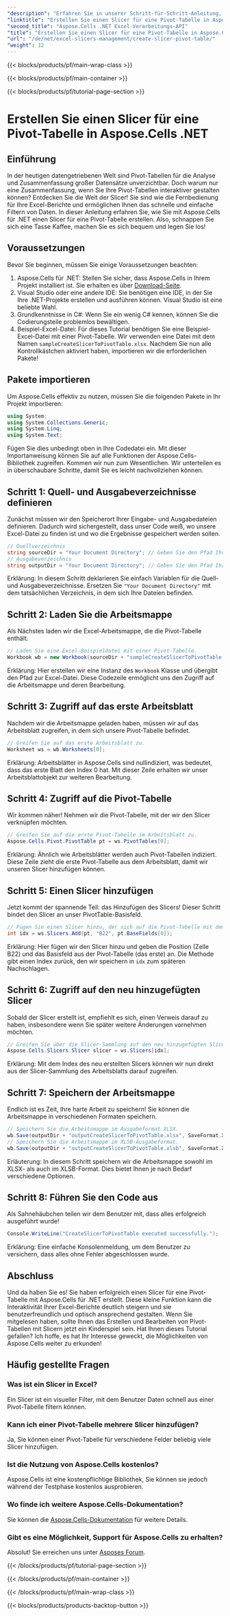 ```yaml
---
"description": "Erfahren Sie in unserer Schritt-für-Schritt-Anleitung, wie Sie in Aspose.Cells .NET einen Slicer für Pivot-Tabellen erstellen. Optimieren Sie Ihre Excel-Berichte."
"linktitle": "Erstellen Sie einen Slicer für eine Pivot-Tabelle in Aspose.Cells .NET"
"second_title": "Aspose.Cells .NET Excel-Verarbeitungs-API"
"title": "Erstellen Sie einen Slicer für eine Pivot-Tabelle in Aspose.Cells .NET"
"url": "/de/net/excel-slicers-management/create-slicer-pivot-table/"
"weight": 12
---
```


{{< blocks/products/pf/main-wrap-class >}}

{{< blocks/products/pf/main-container >}}

{{< blocks/products/pf/tutorial-page-section >}}

# Erstellen Sie einen Slicer für eine Pivot-Tabelle in Aspose.Cells .NET

## Einführung
In der heutigen datengetriebenen Welt sind Pivot-Tabellen für die Analyse und Zusammenfassung großer Datensätze unverzichtbar. Doch warum nur eine Zusammenfassung, wenn Sie Ihre Pivot-Tabellen interaktiver gestalten können? Entdecken Sie die Welt der Slicer! Sie sind wie die Fernbedienung für Ihre Excel-Berichte und ermöglichen Ihnen das schnelle und einfache Filtern von Daten. In dieser Anleitung erfahren Sie, wie Sie mit Aspose.Cells für .NET einen Slicer für eine Pivot-Tabelle erstellen. Also, schnappen Sie sich eine Tasse Kaffee, machen Sie es sich bequem und legen Sie los!
## Voraussetzungen
Bevor Sie beginnen, müssen Sie einige Voraussetzungen beachten:
1. Aspose.Cells für .NET: Stellen Sie sicher, dass Aspose.Cells in Ihrem Projekt installiert ist. Sie erhalten es über [Download-Seite](https://releases.aspose.com/cells/net/).
2. Visual Studio oder eine andere IDE: Sie benötigen eine IDE, in der Sie Ihre .NET-Projekte erstellen und ausführen können. Visual Studio ist eine beliebte Wahl.
3. Grundkenntnisse in C#: Wenn Sie ein wenig C# kennen, können Sie die Codierungsteile problemlos bewältigen.
4. Beispiel-Excel-Datei: Für dieses Tutorial benötigen Sie eine Beispiel-Excel-Datei mit einer Pivot-Tabelle. Wir verwenden eine Datei mit dem Namen `sampleCreateSlicerToPivotTable.xlsx`.
Nachdem Sie nun alle Kontrollkästchen aktiviert haben, importieren wir die erforderlichen Pakete!
## Pakete importieren
Um Aspose.Cells effektiv zu nutzen, müssen Sie die folgenden Pakete in Ihr Projekt importieren:
```csharp
using System;
using System.Collections.Generic;
using System.Linq;
using System.Text;
```
Fügen Sie dies unbedingt oben in Ihre Codedatei ein. Mit dieser Importanweisung können Sie auf alle Funktionen der Aspose.Cells-Bibliothek zugreifen.
Kommen wir nun zum Wesentlichen. Wir unterteilen es in überschaubare Schritte, damit Sie es leicht nachvollziehen können. 
## Schritt 1: Quell- und Ausgabeverzeichnisse definieren
Zunächst müssen wir den Speicherort Ihrer Eingabe- und Ausgabedateien definieren. Dadurch wird sichergestellt, dass unser Code weiß, wo unsere Excel-Datei zu finden ist und wo die Ergebnisse gespeichert werden sollen.
```csharp
// Quellverzeichnis
string sourceDir = "Your Document Directory"; // Geben Sie den Pfad Ihres Quellverzeichnisses an
// Ausgabeverzeichnis
string outputDir = "Your Document Directory"; // Geben Sie den Pfad Ihres Ausgabeverzeichnisses an
```
Erklärung: In diesem Schritt deklarieren Sie einfach Variablen für die Quell- und Ausgabeverzeichnisse. Ersetzen Sie `"Your Document Directory"` mit dem tatsächlichen Verzeichnis, in dem sich Ihre Dateien befinden.
## Schritt 2: Laden Sie die Arbeitsmappe
Als Nächstes laden wir die Excel-Arbeitsmappe, die die Pivot-Tabelle enthält. 
```csharp
// Laden Sie eine Excel-Beispieldatei mit einer Pivot-Tabelle.
Workbook wb = new Workbook(sourceDir + "sampleCreateSlicerToPivotTable.xlsx");
```
Erklärung: Hier erstellen wir eine Instanz des `Workbook` Klasse und übergibt den Pfad zur Excel-Datei. Diese Codezeile ermöglicht uns den Zugriff auf die Arbeitsmappe und deren Bearbeitung.
## Schritt 3: Zugriff auf das erste Arbeitsblatt
Nachdem wir die Arbeitsmappe geladen haben, müssen wir auf das Arbeitsblatt zugreifen, in dem sich unsere Pivot-Tabelle befindet.
```csharp
// Greifen Sie auf das erste Arbeitsblatt zu.
Worksheet ws = wb.Worksheets[0];
```
Erklärung: Arbeitsblätter in Aspose.Cells sind nullindiziert, was bedeutet, dass das erste Blatt den Index 0 hat. Mit dieser Zeile erhalten wir unser Arbeitsblattobjekt zur weiteren Bearbeitung.
## Schritt 4: Zugriff auf die Pivot-Tabelle
Wir kommen näher! Nehmen wir die Pivot-Tabelle, mit der wir den Slicer verknüpfen möchten.
```csharp
// Greifen Sie auf die erste Pivot-Tabelle im Arbeitsblatt zu.
Aspose.Cells.Pivot.PivotTable pt = ws.PivotTables[0];
```
Erklärung: Ähnlich wie Arbeitsblätter werden auch Pivot-Tabellen indiziert. Diese Zeile zieht die erste Pivot-Tabelle aus dem Arbeitsblatt, damit wir unseren Slicer hinzufügen können.
## Schritt 5: Einen Slicer hinzufügen
Jetzt kommt der spannende Teil: das Hinzufügen des Slicers! Dieser Schritt bindet den Slicer an unser PivotTable-Basisfeld.
```csharp
// Fügen Sie einen Slicer hinzu, der sich auf die Pivot-Tabelle mit dem ersten Basisfeld in Zelle B22 bezieht.
int idx = ws.Slicers.Add(pt, "B22", pt.BaseFields[0]);
```
Erklärung: Hier fügen wir den Slicer hinzu und geben die Position (Zelle B22) und das Basisfeld aus der Pivot-Tabelle (das erste) an. Die Methode gibt einen Index zurück, den wir speichern in `idx` zum späteren Nachschlagen.
## Schritt 6: Zugriff auf den neu hinzugefügten Slicer
Sobald der Slicer erstellt ist, empfiehlt es sich, einen Verweis darauf zu haben, insbesondere wenn Sie später weitere Änderungen vornehmen möchten.
```csharp
// Greifen Sie über die Slicer-Sammlung auf den neu hinzugefügten Slicer zu.
Aspose.Cells.Slicers.Slicer slicer = ws.Slicers[idx];
```
Erklärung: Mit dem Index des neu erstellten Slicers können wir nun direkt aus der Slicer-Sammlung des Arbeitsblatts darauf zugreifen.
## Schritt 7: Speichern der Arbeitsmappe
Endlich ist es Zeit, Ihre harte Arbeit zu speichern! Sie können die Arbeitsmappe in verschiedenen Formaten speichern.
```csharp
// Speichern Sie die Arbeitsmappe im Ausgabeformat XLSX.
wb.Save(outputDir + "outputCreateSlicerToPivotTable.xlsx", SaveFormat.Xlsx);
// Speichern Sie die Arbeitsmappe im XLSB-Ausgabeformat.
wb.Save(outputDir + "outputCreateSlicerToPivotTable.xlsb", SaveFormat.Xlsb);
```
Erläuterung: In diesem Schritt speichern wir die Arbeitsmappe sowohl im XLSX- als auch im XLSB-Format. Dies bietet Ihnen je nach Bedarf verschiedene Optionen.
## Schritt 8: Führen Sie den Code aus
Als Sahnehäubchen teilen wir dem Benutzer mit, dass alles erfolgreich ausgeführt wurde!
```csharp
Console.WriteLine("CreateSlicerToPivotTable executed successfully.");
```
Erklärung: Eine einfache Konsolenmeldung, um dem Benutzer zu versichern, dass alles ohne Fehler abgeschlossen wurde.
## Abschluss
Und da haben Sie es! Sie haben erfolgreich einen Slicer für eine Pivot-Tabelle mit Aspose.Cells für .NET erstellt. Diese kleine Funktion kann die Interaktivität Ihrer Excel-Berichte deutlich steigern und sie benutzerfreundlich und optisch ansprechend gestalten.
Wenn Sie mitgelesen haben, sollte Ihnen das Erstellen und Bearbeiten von Pivot-Tabellen mit Slicern jetzt ein Kinderspiel sein. Hat Ihnen dieses Tutorial gefallen? Ich hoffe, es hat Ihr Interesse geweckt, die Möglichkeiten von Aspose.Cells weiter zu erkunden!
## Häufig gestellte Fragen
### Was ist ein Slicer in Excel?
Ein Slicer ist ein visueller Filter, mit dem Benutzer Daten schnell aus einer Pivot-Tabelle filtern können.
### Kann ich einer Pivot-Tabelle mehrere Slicer hinzufügen?
Ja, Sie können einer Pivot-Tabelle für verschiedene Felder beliebig viele Slicer hinzufügen.
### Ist die Nutzung von Aspose.Cells kostenlos?
Aspose.Cells ist eine kostenpflichtige Bibliothek, Sie können sie jedoch während der Testphase kostenlos ausprobieren.
### Wo finde ich weitere Aspose.Cells-Dokumentation?
Sie können die [Aspose.Cells-Dokumentation](https://reference.aspose.com/cells/net/) für weitere Details.
### Gibt es eine Möglichkeit, Support für Aspose.Cells zu erhalten?
Absolut! Sie erreichen uns unter [Asposes Forum](https://forum.aspose.com/c/cells/9).

{{< /blocks/products/pf/tutorial-page-section >}}

{{< /blocks/products/pf/main-container >}}

{{< /blocks/products/pf/main-wrap-class >}}

{{< blocks/products/products-backtop-button >}}